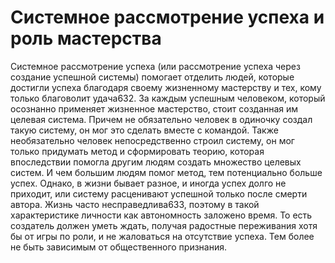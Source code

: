 # Системное рассмотрение успеха и роль мастерства

Системное рассмотрение успеха (или рассмотрение успеха через создание успешной системы) помогает отделить людей, которые достигли успеха благодаря своему жизненному мастерству и тех, кому только благоволит удача632. За каждым успешным человеком, который осознанно применяет жизненное мастерство, стоит созданная им целевая система. Причем не обязательно человек в одиночку создал такую систему, он мог это сделать вместе с командой. Также необязательно человек непосредственно строил систему, он мог только придумать метод и сформировать теорию, которая впоследствии помогла другим людям создать множество целевых систем. И чем большим людям помог метод, тем потенциально больше успех.
Однако, в жизни бывает разное, и иногда успех долго не приходит, или систему расценивают успешной только после смерти автора. Жизнь часто несправедлива633, поэтому в такой характеристике личности как автономность заложено время. То есть создатель должен уметь ждать, получая радостные переживания хотя бы от игры по роли, и не жаловаться на отсутствие успеха. Тем более не быть зависимым от общественного признания.
